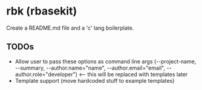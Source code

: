 # rbk (rbasekit)

Create a README.md file and a 'c' lang boilerplate.

## TODOs

- Allow user to pass these options as command line args (--project-name, --summary, --author.name="name", --author.email="email", --author.role="developer")   <-- this will be replaced with templates later
- Template support (move hardcoded stuff to example templates)


